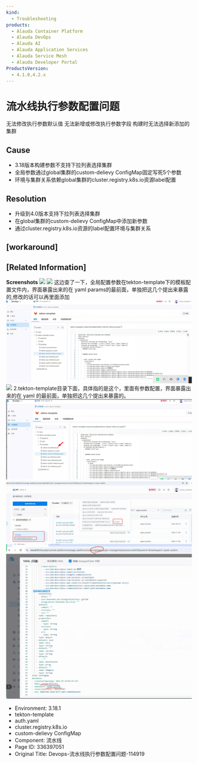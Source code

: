 ```yaml
---
kind:
  - Troubleshooting
products:
  - Alauda Container Platform
  - Alauda DevOps
  - Alauda AI
  - Alauda Application Services
  - Alauda Service Mesh
  - Alauda Developer Portal
ProductsVersion:
  - 4.1.0,4.2.x
---
```

<!-- A type of document that involves encountering a fault, diagnosing it, performing root cause analysis, and providing solutions. -->

# 流水线执行参数配置问题

无法修改执行参数默认值 无法新增或修改执行参数字段 构建时无法选择新添加的集群

## Cause
- 3.18版本构建参数不支持下拉列表选择集群
- 全局参数通过global集群的custom-delievy ConfigMap固定写死5个参数
- 环境与集群关系依赖global集群的cluster.registry.k8s.io资源label配置

## Resolution
- 升级到4.0版本支持下拉列表选择集群
- 在global集群的custom-delievy ConfigMap中添加新参数
- 通过cluster.registry.k8s.io资源的label配置环境与集群关系

## [workaround]

## [Related Information]
**Screenshots**
![](assets/devops-liu-shui-xian-zhi-xing-can-shu-pei-zhi-wen-ti-114919/1754905241_99781_266b61_%25E6%25B5%2581%25E6%25B0%25B4%25E7%25BA%25BF%25E6%2589%25A7%25E8%25A1%258C%25E5%258F%2582%25E6%2595%25B0_1.png)
![](assets/devops-liu-shui-xian-zhi-xing-can-shu-pei-zhi-wen-ti-114919/%25E5%259B%25BE%25E7%2589%2587_1.png)
这边查了一下，全局配置参数在tekton-template下的模板配置文件内，界面暴露出来的在 yaml params的最前面，单独把这几个提出来暴露的,修改的话可以再里面添加![](assets/devops-liu-shui-xian-zhi-xing-can-shu-pei-zhi-wen-ti-114919/mceclip0_1755065777861_u41go.png)
![](assets/devops-liu-shui-xian-zhi-xing-can-shu-pei-zhi-wen-ti-114919/%25E5%259B%25BE%25E7%2589%2587_1.png)
2.tekton-template目录下面，具体指的是这个，里面有参数配置，界面暴露出来的在 yaml 的最前面，单独把这几个提出来暴露的。![](assets/devops-liu-shui-xian-zhi-xing-can-shu-pei-zhi-wen-ti-114919/mceclip0_1755156878007_fkc3c.png)
![](assets/devops-liu-shui-xian-zhi-xing-can-shu-pei-zhi-wen-ti-114919/mceclip1_1755681108980_rhbuk.png)
![](assets/devops-liu-shui-xian-zhi-xing-can-shu-pei-zhi-wen-ti-114919/mceclip2_1755682577091_1p8ic.png)
- Environment: 3.18.1
- tekton-template
- auth.yaml
- cluster.registry.k8s.io
- custom-delievy ConfigMap
- Component: 流水线
- Page ID: 336397051
- Original Title: Devops-流水线执行参数配置问题-114919
